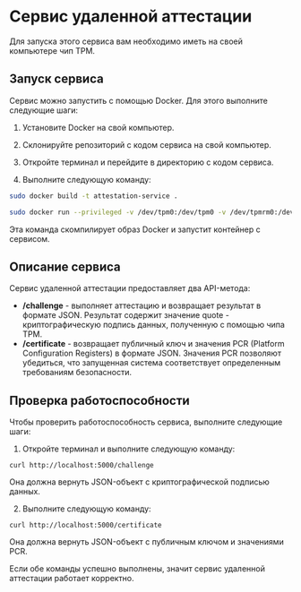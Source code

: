 # Сервис удаленной аттестации
Для запуска этого сервиса вам необходимо иметь на своей компьютере чип TPM.

## Запуск сервиса
Сервис можно запустить с помощью Docker. Для этого выполните следующие шаги:

1. Установите Docker на свой компьютер.

2. Склонируйте репозиторий с кодом сервиса на свой компьютер.

3. Откройте терминал и перейдите в директорию с кодом сервиса.

4. Выполните следующую команду:

```bash
sudo docker build -t attestation-service .
```

```bash
sudo docker run --privileged -v /dev/tpm0:/dev/tpm0 -v /dev/tpmrm0:/dev/tpmrm0 -p 5000:5000 -it attestation-service 
```

Эта команда скомпилирует образ Docker и запустит контейнер с сервисом.

## Описание сервиса
Сервис удаленной аттестации предоставляет два API-метода:

* **/challenge** - выполняет аттестацию и возвращает результат в формате JSON. Результат содержит значение quote - криптографическую подпись данных, полученную с помощью чипа TPM.
* **/certificate** - возвращает публичный ключ и значения PCR (Platform Configuration Registers) в формате JSON. Значения PCR позволяют убедиться, что запущенная система соответствует определенным требованиям безопасности.

## Проверка работоспособности

Чтобы проверить работоспособность сервиса, выполните следующие шаги:

1. Откройте терминал и выполните следующую команду:

```
curl http://localhost:5000/challenge
```

Она должна вернуть JSON-объект с криптографической подписью данных.

2. Выполните следующую команду:

```
curl http://localhost:5000/certificate
```

Она должна вернуть JSON-объект с публичным ключом и значениями PCR.

Если обе команды успешно выполнены, значит сервис удаленной аттестации работает корректно.

